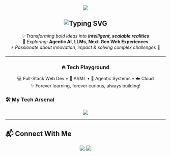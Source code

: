 <!-- HEADER -->

<div align="center">

<img src="https://capsule-render.vercel.app/api?type=waving&color=0:800000,100:A52A2A&height=280&section=header&text=Anika%20Singh&fontSize=80&fontColor=FFFFFF&fontAlign=50&fontAlignY=38&desc=🚀%20AI%20Architect%20%7C%20Full-Stack%20Developer%20%7C%20Explorer%20of%20Next-Gen%20Tech&descAlign=50&descAlignY=60&descColor=FFFFFF&animation=fadeIn" />

</div>

<!-- INTRO -->
<h2 align="center">
  <img src="https://readme-typing-svg.herokuapp.com?font=Fira+Code&size=26&duration=3000&pause=1000&color=DC143C&center=true&vCenter=true&width=700&lines=Hi+%F0%9F%91%8B%2C+I'm+Anika!;Full-Stack+Developer+%F0%9F%92%BB;AI+%26+Machine+Learning+Innovator+%F0%9F%A4%96;Building+futuristic+solutions+with+code+%F0%9F%92%9A" alt="Typing SVG" />
</h2>

<div align="center">  

💡 *Transforming bold ideas into **intelligent, scalable realities***  
🌱 *Exploring:* **Agentic AI**, **LLMs**, **Next-Gen Web Experiences**  
⚡ *Passionate about innovation, impact & solving complex challenges* 🚀  

---

### 🔥 Tech Playground  
💻 Full-Stack Web Dev • 🤖 AI/ML • 🧩 Agentic Systems • ☁️ Cloud  
✨ Forever learning, forever curious, always building!  

</div>

### 🛠️ My Tech Arsenal

<p align="center">

<img src="https://skillicons.dev/icons?i=cpp,python,html,css,js,react,flask,nodejs,express,mysql,git,pytorch,tensorflow,sklearn,docker,linux&perline=8" />

</p>

---
## 📬 Connect With Me

<p align="center">
<a href="https://linkedin.com/in/anika-singh-b904b32bb"><img src="https://img.shields.io/badge/-LinkedIn-0A66C2?style=for-the-badge&logo=linkedin&logoColor=white"></a>
<a href="mailto:anika.rbs@gmail.com"><img src="https://img.shields.io/badge/-Gmail-D14836?style=for-the-badge&logo=gmail&logoColor=white"></a>
</p>